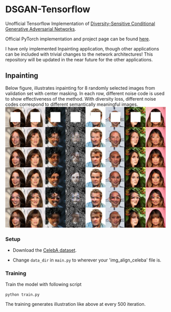 # DSGAN-Tensorflow
Unofficial Tensorflow Implementation of [Diversity-Sensitive Conditional Generative Adversarial Networks](https://openreview.net/forum?id=rJliMh09F7). 

Official PyTorch implementation and project page can be found [here](https://github.com/maga33/DSGAN).

I have only implemented Inpainting application, though other applications can be included with trivial changes to the network architectures! This repository will be updated in the near future for the other applications.

## Inpainting

Below figure, illustrates inpainting for 8 randomly selected images from validation set with center masking. In each row, different noise code is used to show effectiveness of the method. With diversity loss, different noise codes correspond to different semantically meaningful images. 
![Inpainting illustration](https://github.com/yasinyazici/DSGAN-Tensorflow/blob/master/examples/inpainting.jpg)

### Setup
- Download the [CelebA dataset](https://drive.google.com/file/d/0B7EVK8r0v71pZjFTYXZWM3FlRnM/view).
    
- Change `data_dir` in `main.py` to wherever your 'img_align_celeba' file is.

### Training
Train the model with following script

`python train.py`

The training generates illustration like above at every 500 iteration.


